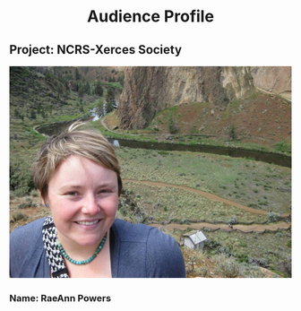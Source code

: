 <div align="center">  

# Audience Profile  

</div>

## Project: NCRS-Xerces Society       

![Alt text](https://github.com/Abdulelah01/EUREKA/blob/master/AudienceProfile/Rae_Powers.jpg)


### Name: RaeAnn Powers

